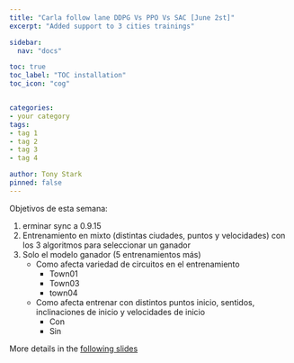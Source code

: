 ```yaml
---
title: "Carla follow lane DDPG Vs PPO Vs SAC [June 2st]"
excerpt: "Added support to 3 cities trainings"

sidebar:
  nav: "docs"

toc: true
toc_label: "TOC installation"
toc_icon: "cog"


categories:
- your category
tags:
- tag 1
- tag 2
- tag 3
- tag 4

author: Tony Stark
pinned: false
---
```


Objetivos de esta semana:
1. erminar sync a 0.9.15 
2. Entrenamiento en mixto (distintas ciudades, puntos y velocidades) con los 3 algoritmos para seleccionar un ganador 
3. Solo el modelo ganador (5 entrenamientos más)
   - Como afecta variedad de circuitos en el entrenamiento 
     - Town01
     - Town03
     - town04
   - Como afecta entrenar con distintos puntos inicio, sentidos, inclinaciones de inicio y velocidades de inicio 
     - Con 
     - Sin


More details in the [following slides](https://docs.google.com/presentation/d/16GimuJrlObsKJQuG3npU1E6vBBvwwG6p1F06WUNie1Y/edit?slide=id.g347779b8fc6_0_0#slide=id.g347779b8fc6_0_0)
